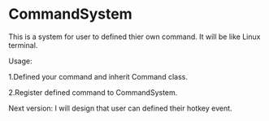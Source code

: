 # CommandSystem

This is a system for user to defined thier own command. It will be like Linux terminal.

Usage:

1.Defined your command and inherit Command class.


2.Register defined command to CommandSystem.


Next version:
I will design that user can defined their hotkey event.
